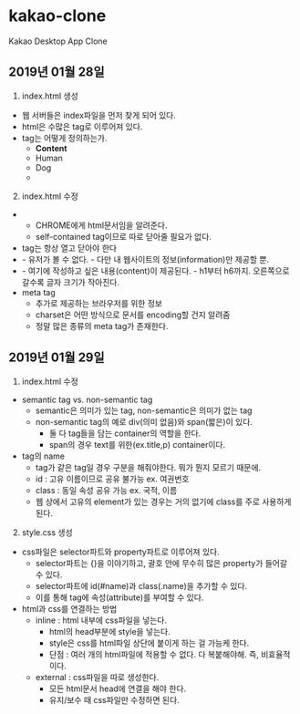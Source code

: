 # kakao-clone

Kakao Desktop App Clone

## 2019년 01월 28일

1. index.html 생성

- 웹 서버들은 index파일을 먼저 찾게 되어 있다.
- html은 수많은 tag로 이루어져 있다.
- tag는 어떻게 정의하는가.
    - **<name attribute = "value">Content</name>**
    - <human gender = "male">Human</human>
    - <dog breed = "german-shepard">Dog</dog>
    - <title>This is the title of the document</title>

2. index.html 수정

- <!DOCTYPE html>
  - CHROME에게 html문서임을 알려준다.
  - self-contained tag이므로 따로 닫아줄 필요가 없다.
- tag는 항상 열고 닫아야 한다
- <head></head>
    - 유저가 볼 수 없다.
    - 다만 내 웹사이트의 정보(information)만 제공할 뿐.
- <body></body>
    - 여기에 작성하고 싶은 내용(content)이 제공된다.
    - h1부터 h6까지. 오른쪽으로 갈수록 글자 크기가 작아진다.
- meta tag
  - 추가로 제공하는 브라우저를 위한 정보
  - charset은 어떤 방식으로 문서를 encoding할 건지 알려줌
  - 정말 많은 종류의 meta tag가 존재한다.

## 2019년 01월 29일

1. index.html 수정
- semantic tag vs. non-semantic tag
    - semantic은 의미가 있는 tag, non-semantic은 의미가 없는 tag
    - non-semantic tag의 예로 div(의미 없음)와 span(짧은)이 있다.
        - 둘 다 tag들을 담는 container의 역할을 한다.
        - span의 경우 text를 위한(ex.title,p) container이다.
- tag의 name
    - tag가 같은 tag일 경우 구분을 해줘야한다. 뭐가 뭔지 모르기 때문에.
    - id : 고유 이름이므로 공유 불가능  ex. 여권번호
    - class : 동일 속성 공유 가능   ex. 국적, 이름
    - 웹 상에서 고유의 element가 있는 경우는 거의 없기에 class를 주로 사용하게 된다.

2. style.css 생성
- css파일은 selector파트와 property파트로 이루어져 있다.
    - selector파트는 {}을 이야기하고, 괄호 안에 무수히 많은 property가 들어갈 수 있다.
    - selector파트에 id(#name)과 class(.name)을 추가할 수 있다.
    - 이를 통해 tag에 속성(attribute)를 부여할 수 있다.
- html과 css를 연결하는 방법
    - inline : html 내부에 css파일을 넣는다.
        - html의 head부분에 style을 넣는다.
        - style은 css를 html파일 상단에 붙이게 하는 걸 가능케 한다.
        - 단점 : 여러 개의 html파일에 적용할 수 없다. 다 복붙해야해. 즉, 비효율적이다.
    - external : css파일을 따로 생성한다.
        - 모든 html문서 head에 연결을 해야 한다.
        - 유지/보수 때 css파일만 수정하면 된다.
